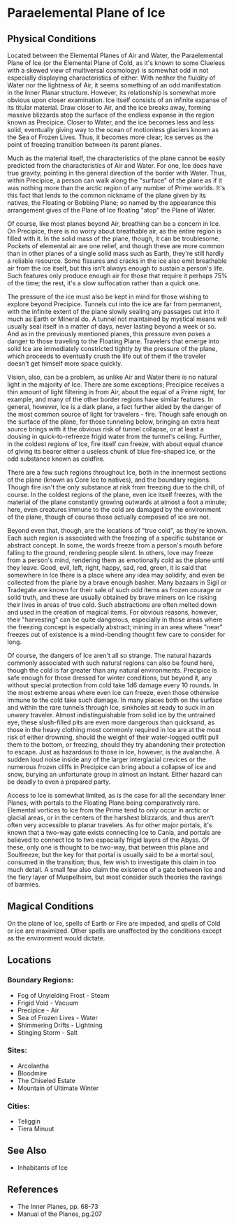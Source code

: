 # Paraelemental Plane of Ice

## Physical Conditions
Located between the Elemental Planes of Air and Water, the Paraelemental Plane of Ice (or the Elemental Plane of Cold, as it's known to some Clueless with a skewed view of multiversal cosmology) is somewhat odd in not especially displaying characteristics of either. With neither the fluidity of Water nor the lightness of Air, it seems something of an odd manifestation in the Inner Planar structure. However, its relationship is somewhat more obvious upon closer examination. Ice itself consists of an infinite expanse of its titular material. Draw closer to Air, and the ice breaks away, forming massive blizzards atop the surface of the endless expanse in the region known as Precipice. Closer to Water, and the ice becomes less and less solid, eventually giving way to the ocean of motionless glaciers known as the Sea of Frozen Lives. Thus, it becomes more clear; Ice serves as the point of freezing transition between its parent planes.

Much as the material itself, the characteristics of the plane cannot be easily predicted from the characteristics of Air and Water. For one, Ice does have true gravity, pointing in the general direction of the border with Water. Thus, within Precipice, a person can walk along the "surface" of the plane as if it was nothing more than the arctic region of any number of Prime worlds. It's this fact that lends to the common nickname of the plane given by its natives, the Floating or Bobbing Plane; so named by the appearance this arrangement gives of the Plane of Ice floating "atop" the Plane of Water.

Of course, like most planes beyond Air, breathing can be a concern in Ice. On Precipice, there is no worry about breathable air, as the entire region is filled with it. In the solid mass of the plane, though, it can be troublesome. Pockets of elemental air are one relief, and though these are more common than in other planes of a single solid mass such as Earth, they're still hardly a reliable resource. Some fissures and cracks in the ice also emit breathable air from the ice itself, but this isn't always enough to sustain a person's life. Such features only produce enough air for those that require it perhaps 75% of the time; the rest, it's a slow suffocation rather than a quick one.

The pressure of the ice must also be kept in mind for those wishing to explore beyond Precipice. Tunnels cut into the ice are far from permanent, with the infinite extent of the plane slowly sealing any passages cut into it much as Earth or Mineral do. A tunnel not maintained by mystical means will usually seal itself in a matter of days, never lasting beyond a week or so. And as in the previously mentioned planes, this pressure even poses a danger to those traveling to the Floating Plane. Travelers that emerge into solid Ice are immediately constricted tightly by the pressure of the plane, which proceeds to eventually crush the life out of them if the traveler doesn't get himself more space quickly.

Vision, also, can be a problem, as unlike Air and Water there is no natural light in the majority of Ice. There are some exceptions; Precipice receives a thin amount of light filtering in from Air, about the equal of a Prime night, for example, and many of the other border regions have similar features. In general, however, Ice is a dark plane, a fact further aided by the danger of the most common source of light for travelers - fire. Though safe enough on the surface of the plane, for those tunneling below, bringing an extra heat source brings with it the obvious risk of tunnel collapse, or at least a dousing in quick-to-refreeze frigid water from the tunnel's ceiling. Further, in the coldest regions of Ice, fire itself can freeze, with about equal chance of giving its bearer either a useless chunk of blue fire-shaped ice, or the odd substance known as coldfire.

There are a few such regions throughout Ice, both in the innermost sections of the plane (known as Core Ice to natives), and the boundary regions. Though fire isn't the only substance at risk from freezing due to the chill, of course. In the coldest regions of the plane, even ice itself freezes, with the material of the plane constantly growing outwards at almost a foot a minute; here, even creatures immune to the cold are damaged by the environment of the plane, though of course those actually composed of ice are not.

Beyond even that, though, are the locations of "true cold", as they're known. Each such region is associated with the freezing of a specific substance or abstract concept. In some, the words freeze from a person's mouth before falling to the ground, rendering people silent. In others, love may freeze from a person's mind, rendering them as emotionally cold as the plane until they leave. Good, evil, left, right, happy, sad, red, green, it is said that somewhere in Ice there is a place where any idea may solidify, and even be collected from the plane by a brave enough basher. Many bazaars in Sigil or Tradegate are known for their sale of such odd items as frozen courage or solid truth, and these are usually obtained by brave miners on Ice risking their lives in areas of true cold. Such abstractions are often melted down and used in the creation of magical items. For obvious reasons, however, their "harvesting" can be quite dangerous, especially in those areas where the freezing concept is especially abstract; mining in an area where "near" freezes out of existence is a mind-bending thought few care to consider for long.

Of course, the dangers of Ice aren't all so strange. The natural hazards commonly associated with such natural regions can also be found here, though the cold is far greater than any natural environments. Precipice is safe enough for those dressed for winter conditions, but beyond it, any without special protection from cold take 1d6 damage every 10 rounds. In the most extreme areas where even ice can freeze, even those otherwise immune to the cold take such damage. In many places both on the surface and within the rare tunnels through Ice, sinkholes sit ready to suck in an unwary traveler. Almost indistinguishable from solid ice by the untrained eye, these slush-filled pits are even more dangerous than quicksand, as those in the heavy clothing most commonly required in Ice are at the most risk of either drowning, should the weight of their water-logged outfit pull them to the bottom, or freezing, should they try abandoning their protection to escape. Just as hazardous to those in Ice, however, is the avalanche. A sudden loud noise inside any of the larger interglacial crevices or the numerous frozen cliffs in Precipice can bring about a collapse of ice and snow, burying an unfortunate group in almost an instant. Either hazard can be deadly to even a prepared party.

Access to Ice is somewhat limited, as is the case for all the secondary Inner Planes, with portals to the Floating Plane being comparatively rare. Elemental vortices to Ice from the Prime tend to only occur in arctic or glacial areas, or in the centers of the harshest blizzards, and thus aren't often very accessible to planar travelers. As for other major portals, it's known that a two-way gate exists connecting Ice to Cania, and portals are believed to connect Ice to two especially frigid layers of the Abyss. Of these, only one is thought to be two-way, that between this plane and Soulfreeze, but the key for that portal is usually said to be a mortal soul, consumed in the transition; thus, few wish to investigate this claim in too much detail. A small few also claim the existence of a gate between Ice and the fiery layer of Muspelheim, but most consider such theories the ravings of barmies.

## Magical Conditions
On the plane of Ice, spells of Earth or Fire are impeded, and spells of Cold or ice are maximized. Other spells are unaffected by the conditions except as the environment would dictate.

## Locations
### Boundary Regions:
- Fog of Unyielding Frost - Steam
- Frigid Void - Vacuum
- Precipice - Air
- Sea of Frozen Lives - Water
- Shimmering Drifts - Lightning
- Stinging Storm - Salt

### Sites:
- Arcolantha
- Bloodmire
- The Chiseled Estate
- Mountain of Ultimate Winter

### Cities:
- Teliggin
- Tiera Minuut

## See Also
- Inhabitants of Ice

## References
- The Inner Planes, pp. 68-73
- Manual of the Planes, pg.207